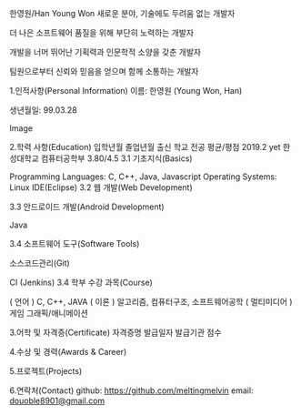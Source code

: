 한영원/Han Young Won
새로운 분야, 기술에도 두려움 없는 개발자

더 나은 소프트웨어 품질을 위해 부단히 노력하는 개발자

개발을 너머 뛰어난 기획력과 인문학적 소양을 갖춘 개발자

팀원으로부터 신뢰와 믿음을 얻으며 함께 소통하는 개발자


1.인적사항(Personal Information)
이름: 한영원 (Young Won, Han)

생년월일: 99.03.28

Image

2.학력 사항(Education)
입학년월	졸업년월	출신 학교	전공	평균/평점
2019.2	yet 	한성대학교	컴퓨터공학부	3.80/4.5
3.1 기초지식(Basics)

Programming Languages: C, C++, Java, Javascript
Operating Systems: Linux
IDE(Eclipse)
3.2 웹 개발(Web Development)


3.3 안드로이드 개발(Android Development)

Java

3.4 소프트웨어 도구(Software Tools)

소스코드관리(Git)

CI (Jenkins)
3.4 학부 수강 과목(Course)

( 언어 ) C, C++, JAVA
( 이론 ) 알고리즘, 컴퓨터구조, 소프트웨어공학
( 멀티미디어 ) 게임 그래픽/애니메이션

3.어학 및 자격증(Certificate)
자격증명	발급일자	발급기관	점수

4.수상 및 경력(Awards & Career)
   
5.프로젝트(Projects)

6.연락처(Contact)
github: https://github.com/meltingmelvin
email: douoble8901@gmail.com



